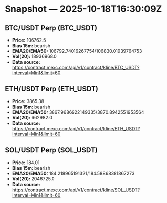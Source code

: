 # Snapshot — 2025-10-18T16:30:09Z

## BTC/USDT Perp (BTC_USDT)
- **Price:** 106762.5
- **Bias 15m:** bearish
- **EMA20/EMA50:** 106792.74016267754/106830.01939764753
- **Vol(20):** 18936968.0
- **Data source:** https://contract.mexc.com/api/v1/contract/kline/BTC_USDT?interval=Min1&limit=60

## ETH/USDT Perp (ETH_USDT)
- **Price:** 3865.38
- **Bias 15m:** bearish
- **EMA20/EMA50:** 3867.9686922149335/3870.8942551953564
- **Vol(20):** 662982.0
- **Data source:** https://contract.mexc.com/api/v1/contract/kline/ETH_USDT?interval=Min1&limit=60

## SOL/USDT Perp (SOL_USDT)
- **Price:** 184.01
- **Bias 15m:** bearish
- **EMA20/EMA50:** 184.218965191321/184.58868381867273
- **Vol(20):** 2046725.0
- **Data source:** https://contract.mexc.com/api/v1/contract/kline/SOL_USDT?interval=Min1&limit=60
